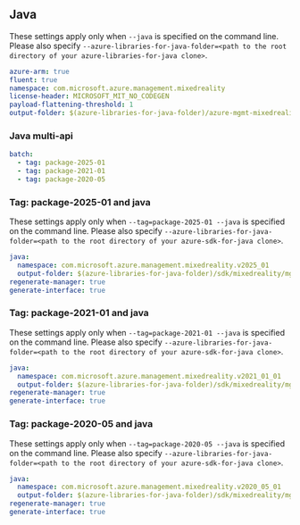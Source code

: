 ## Java

These settings apply only when `--java` is specified on the command line.
Please also specify `--azure-libraries-for-java-folder=<path to the root directory of your azure-libraries-for-java clone>`.

``` yaml $(java)
azure-arm: true
fluent: true
namespace: com.microsoft.azure.management.mixedreality
license-header: MICROSOFT_MIT_NO_CODEGEN
payload-flattening-threshold: 1
output-folder: $(azure-libraries-for-java-folder)/azure-mgmt-mixedreality
```

### Java multi-api

``` yaml $(java) && $(multiapi)
batch:
  - tag: package-2025-01
  - tag: package-2021-01
  - tag: package-2020-05
```

### Tag: package-2025-01 and java

These settings apply only when `--tag=package-2025-01 --java` is specified on the command line.
Please also specify `--azure-libraries-for-java-folder=<path to the root directory of your azure-sdk-for-java clone>`.

``` yaml $(tag) == 'package-2025-01' && $(java) && $(multiapi)
java:
  namespace: com.microsoft.azure.management.mixedreality.v2025_01
  output-folder: $(azure-libraries-for-java-folder)/sdk/mixedreality/mgmt-v2025_01
regenerate-manager: true
generate-interface: true
```

### Tag: package-2021-01 and java

These settings apply only when `--tag=package-2021-01 --java` is specified on the command line.
Please also specify `--azure-libraries-for-java-folder=<path to the root directory of your azure-sdk-for-java clone>`.

``` yaml $(tag) == 'package-2021-01' && $(java) && $(multiapi)
java:
  namespace: com.microsoft.azure.management.mixedreality.v2021_01_01
  output-folder: $(azure-libraries-for-java-folder)/sdk/mixedreality/mgmt-v2021_01_01
regenerate-manager: true
generate-interface: true
```

### Tag: package-2020-05 and java

These settings apply only when `--tag=package-2020-05 --java` is specified on the command line.
Please also specify `--azure-libraries-for-java-folder=<path to the root directory of your azure-sdk-for-java clone>`.

``` yaml $(tag) == 'package-2020-05' && $(java) && $(multiapi)
java:
  namespace: com.microsoft.azure.management.mixedreality.v2020_05_01
  output-folder: $(azure-libraries-for-java-folder)/sdk/mixedreality/mgmt-v2020_05_01
regenerate-manager: true
generate-interface: true
```
